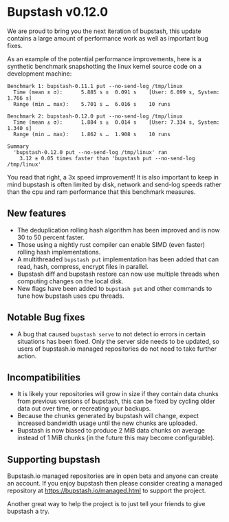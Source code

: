 # Bupstash v0.12.0

We are proud to bring you the next iteration of bupstash, this update contains a large amount of
performance work as well as important bug fixes.

As an example of the potential performance improvements, here is a synthetic benchmark snapshotting the linux
kernel source code on a development machine:

```
Benchmark 1: bupstash-0.11.1 put --no-send-log /tmp/linux
  Time (mean ± σ):      5.885 s ±  0.091 s    [User: 6.099 s, System: 1.766 s]
  Range (min … max):    5.701 s …  6.016 s    10 runs
 
Benchmark 2: bupstash-0.12.0 put --no-send-log /tmp/linux
  Time (mean ± σ):      1.884 s ±  0.014 s    [User: 7.334 s, System: 1.340 s]
  Range (min … max):    1.862 s …  1.908 s    10 runs
 
Summary
  'bupstash-0.12.0 put --no-send-log /tmp/linux' ran
    3.12 ± 0.05 times faster than 'bupstash put --no-send-log /tmp/linux'
```

You read that right, a 3x speed improvement! It is also important to keep in mind bupstash is often limited
by disk, network and send-log speeds rather than the cpu and ram performance that this benchmark measures.

## New features

- The deduplication rolling hash algorithm has been improved and is now 30 to 50 percent faster.
- Those using a nightly rust compiler can enable SIMD (even faster) rolling hash implementations.
- A multithreaded `bupstash put` implementation has been added that can read, hash, compress, encrypt files in parallel.
- Bupstash diff and bupstash restore can now use multiple threads when computing changes on the local disk.
- New flags have been added to `bupstash put` and other commands to tune how bupstash uses cpu threads.

## Notable Bug fixes

- A bug that caused `bupstash serve` to not detect io errors in certain situations has been fixed.
  Only the server side needs to be updated, so users of bupstash.io managed repositories do not need to take
  further action.

## Incompatibilities

- It is likely your repositories will grow in size if they contain data chunks from previous
  versions of bupstash, this can be fixed by cycling older data out over time, or recreating your backups.
- Because the chunks generated by bupstash will change, expect increased bandwidth usage until
  the new chunks are uploaded.
- Bupstash is now biased to produce 2 MiB data chunks on average instead of 1 MiB chunks (in the future this  may become configurable).

## Supporting bupstash

Bupstash.io managed repositories are in open beta and anyone can create an account.
If you enjoy bupstash then please consider creating a managed repository at https://bupstash.io/managed.html
to support the project.

Another great way to help the project is to just tell your friends to give bupstash a try.